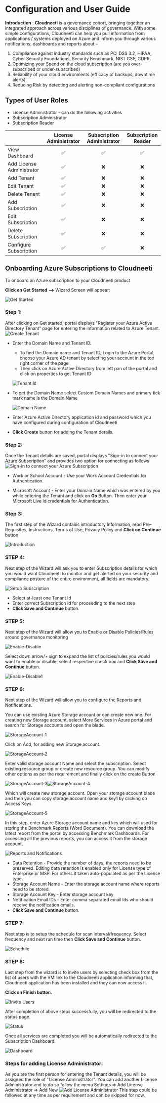 ﻿
# Configuration and User Guide 

**Introduction** : **Cloudneeti** is a governance cohort, bringing together an integrated approach across various disciplines of governance. With some simple configurations, Cloudneeti can help you pull information from applications / systems deployed on Azure and inform you through various notifications, dashboards and reports about –

1. Compliance against industry standards such as PCI DSS 3.2, HIPAA, Cyber Security Foundations, Security Benchmark, NIST CSF, GDPR. 
2. Optimizing your Spend on the cloud subscription (are you over-subscribed or under-subscribed)
3. Reliability of your cloud environments (efficacy of backups, downtime alerts)
4. Reducing Risk by detecting and alerting non-compliant configurations
 
## Types of User Roles
* License Administrator - can do the following activities
* Subscription Administrator
* Subscription Reader

|   | License Administrator  | Subscription Administrator  | Subscription Reader  |
|---|:---:|:---:|:---:|
| View Dashboard  | :white_check_mark:  |  :white_check_mark:  | :white_check_mark:  |
| Add License Administrator  | :white_check_mark:  |  :x:  | :x:  |
| Add Tenant | :white_check_mark:  |  :x:  | :x:  |
| Edit Tenant  |  :white_check_mark:  |  :x:  | :x:  |
| Delete Tenant  |  :white_check_mark:  |  :x:  | :x:  |
| Add Subscription  | :white_check_mark:  |  :x:  | :x:  |
| Edit Subscription  | :white_check_mark:  |  :x:  | :x:  |
| Delete Subscription  | :white_check_mark:  |  :x:  | :x:  |
| Configure Subscription  | :white_check_mark:  |  :white_check_mark:   | :x:  |

## Onboarding Azure Subscriptions to Cloudneeti

To onboard an Azure subscription to your Cloudneeti product

**Click on Get Started**  **-->** Wizard Screen will appear:

![Get Started](images/GetStarted.png)

### Step 1:
After clicking on Get started, portal displays "Register your Azure Active Directory Tenant" page for entering the information related to Azure Tenant.
![Create Tenant](images/CreateTenant.png)

* Enter the Domain Name and Tenant ID. 

    * To find the Domain name and Tenant ID, Login to the Azure Portal, choose your Azure AD tenant by selecting your account in the top  right corner of the page 
    * Then click on Azure Active Directory from left pan of the portal and click on properties to get Tenant ID
    
  ![Tenant Id](images/DomainAndTenantID.png)
  
* To get the Domain Name select Custom Domain Names and primary tick mark name is the Domain Name

  ![Domain Name](images/DomainNameDetail.png)

* Enter Azure Active Directory application id and password which you have configured during configuration of Cloudneeti
* **Click Create** button for adding the Tenant details.

### Step 2:
Once the Tenant details are saved, portal displays "Sign-in to connect your Azure Subscription" and provides two option for connecting as follows
![Sign-in to connect your Azure Subscription](images/SignInToConnect.png)
* Work or School Account - Use your Work Account Credentials for Authentication.
   
* Microsoft Account - Enter your Domain Name which was entered by you while entering the Tenant and click on **Go** Button. Then enter your Microsoft Live Id credentials for Authentication.


### Step 3:
The first step of the Wizard contains introductory information, read Pre-Requisites, Instructions, Terms of Use, Privacy Policy and **Click on Continue** button

![Introduction](images/IntroductionStep.png)

### STEP 4:
Next step of the Wizard will ask you to enter Subscription details for which you would want Cloudneeti to monitor and get alerted on your security and compliance posture of the entire environment, all fields are mandatory.

![Setup Subscription](images/SetupSubscription.png)
* Select at-least one Tenant Id 
* Enter correct Subscription id for proceeding to the next step
* **Click Save and Continue** button.


### STEP 5:
Next step of the Wizard will allow you to Enable or Disable Policies/Rules around governance monitoring

![Enable-Disable](images/EnableDisable.png)

Select down arrow/+ sign to expand the list of policies/rules you would want to enable or disable, select respective check box and **Click Save and Continue** button.

![Enable-Disable1](images/EnableDisable-1.png)

### STEP 6:
Next step of the Wizard will allow you to configure the Reports and Notifications. 

You can use existing Azure Storage account or can create new one. For creating new Storage account, select More Services in Azure portal and search for Storage accounts and open the blade.

![StorageAccount-1](images/StorageAccount-1.png)

Click on Add, for adding new Storage account.

![StorageAccount-2](images/StorageAccount-2.png)

Enter valid storage account Name and select the subscription. Select existing resource group or create new resource group. You can modify other options as per the requirement and finally click on the create Button. 

![StorageAccount-3](images/StorageAccount-3.png)![StorageAccount-4](images/StorageAccount-4.png)

Which will create new storage account. Open your storage account blade and then you can copy storage account name and key1 by clicking on Access Keys.

![StorageAccount-5](images/StorageAccount-5.png)

In this step, enter Azure Storage account name and key which will used for storing the Benchmark Reports (Word Document). You can download the latest report from the portal by accessing Benchmark Dashboards. For accessing all the previous reports, you can access it from the storage account.

![Reports and Notifications](images/ReportsAndNotifications.png)
* Data Retention - Provide the number of days, the reports need to be preserved. Editing data retention is enabled only for License type of Enterprise or MSP. For others it taken auto-populated as per the License type.
* Storage Account Name - Enter the storage account name where reports need to be stored.
* Storage Account Key - Enter storage account key
* Notification Email IDs - Enter comma separated email Ids who should receive the notification emails.
* **Click Save and Continue** button.

### STEP 7:
Next step is to setup the schedule for scan interval/frequency. Select frequency and next run time then **Click Save and Continue** button.

![Schedule](images/SetSchedule.png)

### STEP 8:
Last step from the wizard is to invite users by selecting check box from the list of users with the VM link to the Cloudneeti application informing that, Cloudneeti application has been installed and they can now access it.

**Click on Finish button.**

![Invite Users](images/InviteUsers.png)

After completion of above steps successfully, you will be redirected to the status page. 

![Status](images/StatusPage.png)

Once all services are completed you will be automatically redirected to the Subscription Dashboard. 

![Dashboard](images/SubscriptionDashboard.png)



### Steps for adding License Administrator:
 As you are the first person for entering the Tenant details, you will be assigned the role of "License Administrator". You can add another License Administrator and to do so follow the menu Settings => Add License Administrator => Add New
 ![Add License Administrator](images/AddLicenseAdministrator.png)
 This step could be followed at any time as per requirement and can be skipped for now.


